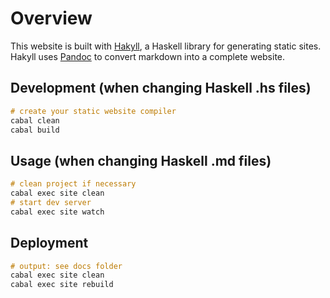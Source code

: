 # Overview

This website is built with [Hakyll](https://jaspervdj.be/hakyll/), a Haskell library for generating static sites. Hakyll uses [Pandoc](https://pandoc.org/) to convert markdown into a complete website. 

## Development (when changing Haskell .hs files)
```Haskell
# create your static website compiler
cabal clean
cabal build
```

## Usage (when changing Haskell .md files)
```Haskell
# clean project if necessary
cabal exec site clean
# start dev server
cabal exec site watch
```

## Deployment
```Haskell
# output: see docs folder
cabal exec site clean
cabal exec site rebuild
```